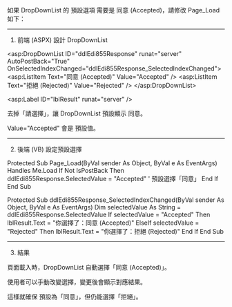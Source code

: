 如果 DropDownList 的 預設選項 需要是 同意 (Accepted)，請修改 Page_Load 如下：


---

1. 前端 (ASPX) 設計 DropDownList

<asp:DropDownList ID="ddlEdi855Response" runat="server" AutoPostBack="True" OnSelectedIndexChanged="ddlEdi855Response_SelectedIndexChanged">
    <asp:ListItem Text="同意 (Accepted)" Value="Accepted" />
    <asp:ListItem Text="拒絕 (Rejected)" Value="Rejected" />
</asp:DropDownList>

<asp:Label ID="lblResult" runat="server" />

去掉「請選擇」，讓 DropDownList 預設顯示 同意。

Value="Accepted" 會是 預設值。



---

2. 後端 (VB) 設定預設選擇

Protected Sub Page_Load(ByVal sender As Object, ByVal e As EventArgs) Handles Me.Load
    If Not IsPostBack Then
        ddlEdi855Response.SelectedValue = "Accepted" ' 預設選擇「同意」
    End If
End Sub

Protected Sub ddlEdi855Response_SelectedIndexChanged(ByVal sender As Object, ByVal e As EventArgs)
    Dim selectedValue As String = ddlEdi855Response.SelectedValue
    If selectedValue = "Accepted" Then
        lblResult.Text = "你選擇了：同意 (Accepted)"
    ElseIf selectedValue = "Rejected" Then
        lblResult.Text = "你選擇了：拒絕 (Rejected)"
    End If
End Sub


---

3. 結果

頁面載入時，DropDownList 自動選擇「同意 (Accepted)」。

使用者可以手動改變選擇，變更後會顯示對應結果。


這樣就確保 預設為「同意」，但仍能選擇「拒絕」。

